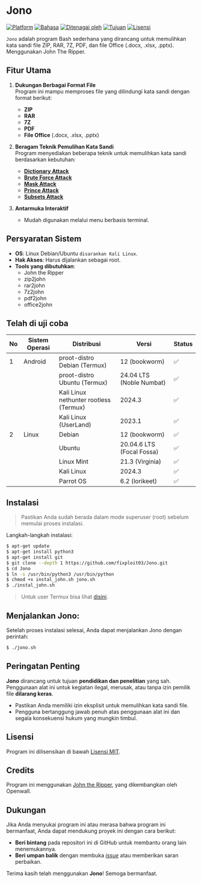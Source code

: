 # Jono 

[![Platform](https://img.shields.io/badge/Platform-Kali_Linux-blue?logo=kali-linux)](https://www.kali.org/)
[![Bahasa](https://img.shields.io/badge/Bahasa-Bash-green?logo=gnu-bash)](https://www.gnu.org/software/bash/)
[![Ditenagai oleh](https://img.shields.io/badge/Ditenagai_oleh-John_the_Ripper-red?logo=lock)](https://github.com/openwall/john)
[![Tujuan](https://img.shields.io/badge/Tujuan-Pemulihan_Kata_Sandi-lightgreen?logo=unlock)](https://www.sciencedirect.com/topics/computer-science/recovery-password)
[![Lisensi](https://img.shields.io/badge/Lisensi-MIT-green?logo=open-source-initiative)](https://github.com/fixploit03/Jono/blob/main/LICENSE)

`Jono` adalah program Bash sederhana yang dirancang untuk memulihkan kata sandi file ZIP, RAR, 7Z, PDF, dan file Office (.docx, .xlsx, .pptx). Menggunakan John The Ripper.

## Fitur Utama 

1. **Dukungan Berbagai Format File**  
   Program ini mampu memproses file yang dilindungi kata sandi dengan format berikut:
   - **ZIP**  
   - **RAR**  
   - **7Z**  
   - **PDF**  
   - **File Office** (.docx, .xlsx, .pptx)
     
2. **Beragam Teknik Pemulihan Kata Sandi**  
   Program menyediakan beberapa teknik untuk memulihkan kata sandi berdasarkan kebutuhan:
   - **[Dictionary Attack](https://github.com/fixploit03/Jono/blob/main/doc/DICT.md)**
   - **[Brute Force Attack](https://github.com/fixploit03/Jono/blob/main/doc/BRUTE.md)**
   - **[Mask Attack](https://github.com/fixploit03/Jono/blob/main/doc/MASK.md)**
   - **[Prince Attack](https://github.com/fixploit03/Jono/blob/main/doc/PRINCE.md)**
   - **[Subsets Attack](https://github.com/fixploit03/Jono/blob/main/doc/SUBSETS.md)**

3. **Antarmuka Interaktif**
   - Mudah digunakan melalui menu berbasis terminal.  

## Persyaratan Sistem
- **OS**: Linux Debian/Ubuntu `disarankan Kali Linux`.
- **Hak Akses**: Harus dijalankan sebagai root.
- **Tools yang dibutuhkan**:
  - John the Ripper
  - zip2john
  - rar2john
  - 7z2john
  - pdf2john
  - office2john

## Telah di uji coba

| No  | Sistem Operasi | Distribusi                                | Versi           | Status               |
|-----|-----------------|-------------------------------------------|-----------------|----------------------|
| 1   | Android         | proot-distro Debian (Termux)              | 12 (bookworm)       | :white_check_mark:   |
|     |                 | proot-distro Ubuntu (Termux)              | 24.04 LTS (Noble Numbat)    | :white_check_mark:   |
|     |                 | Kali Linux nethunter rootless (Termux)    | 2024.3 | :white_check_mark:   |
|     |                 | Kali Linux (UserLand)                    | 2023.1 | :white_check_mark:   |
| 2   | Linux           | Debian                                    | 12 (bookworm)       | :white_check_mark:   |
|     |                 | Ubuntu                                    | 20.04.6 LTS (Focal Fossa)    | :white_check_mark:   |
|     |                 | Linux Mint                                | 21.3 (Virginia)  | :white_check_mark:   |
|     |                 | Kali Linux                                | 2024.3 | :white_check_mark:   |
|     |                 | Parrot OS                               | 6.2 (lorikeet) | :white_check_mark:   |
  
## Instalasi 
> Pastikan Anda sudah berada dalam mode superuser (root) sebelum memulai proses instalasi.

Langkah-langkah instalasi:


```sh
$ apt-get update
$ apt-get install python3
$ apt-get install git
$ git clone --depth 1 https://github.com/fixploit03/Jono.git
$ cd Jono
$ ln -s /usr/bin/python3 /usr/bin/python
$ chmod +x instal_john.sh jono.sh
$ ./instal_john.sh
```

> Untuk user Termux bisa lihat [disini](https://github.com/fixploit03/Jono/blob/main/doc/TERMUX.md).

## Menjalankan Jono:

Setelah proses instalasi selesai, Anda dapat menjalankan Jono dengan perintah:

```sh
$ ./jono.sh
```

## Peringatan Penting
**Jono** dirancang untuk tujuan **pendidikan dan penelitian** yang sah. Penggunaan alat ini untuk kegiatan ilegal, merusak, atau tanpa izin pemilik file **dilarang keras**.

- Pastikan Anda memiliki izin eksplisit untuk memulihkan kata sandi file.
- Pengguna bertanggung jawab penuh atas penggunaan alat ini dan segala konsekuensi hukum yang mungkin timbul.

## Lisensi 
Program ini dilisensikan di bawah [Lisensi MIT](https://github.com/fixploit03/Jono/blob/main/LICENSE).

## Credits
Program ini menggunakan [John the Ripper](https://github.com/openwall/john), yang dikembangkan oleh Openwall.

## Dukungan

Jika Anda menyukai program ini atau merasa bahwa program ini bermanfaat, Anda dapat mendukung proyek ini dengan cara berikut:
- **Beri bintang** pada repositori ini di GitHub untuk membantu orang lain menemukannya.
- **Beri umpan balik** dengan membuka *[issue](https://github.com/fixploit03/Jono/issues)* atau memberikan saran perbaikan.

Terima kasih telah menggunakan **Jono**! Semoga bermanfaat.
